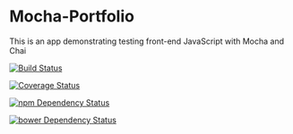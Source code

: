 # Mocha-Portfolio
This is an app demonstrating testing front-end JavaScript with Mocha and Chai

[![Build Status](https://travis-ci.org/higgintop/stockMarketAppWithMocha?branch=master)](https://travis-ci.org/higgintop/stockMarketAppWithMocha)

[![Coverage Status](https://coveralls.io/repos/higgintop/stockMarketAppWithMocha/badge.svg?branch=master)](https://coveralls.io/r/higgintop/stockMarketAppWithMocha?branch=master)

[![npm Dependency Status](https://www.versioneye.com/user/projects/54d8df75c1bbbd9bd70000b4/badge.svg?style=flat)](https://www.versioneye.com/user/projects/54d8df75c1bbbd9bd70000b4)

[![bower Dependency Status](https://www.versioneye.com/user/projects/54d8df59c1bbbd5f82000019/badge.svg?style=flat)](https://www.versioneye.com/user/projects/54d8df59c1bbbd5f82000019)
